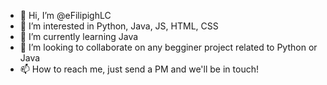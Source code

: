 - 👋 Hi, I’m @eFilipighLC
- 👀 I’m interested in Python, Java, JS, HTML, CSS
- 🌱 I’m currently learning Java
- 💞️ I’m looking to collaborate on any begginer project related to Python or Java
- 📫 How to reach me, just send a PM and we'll be in touch!

<!---
eFilipighLC/eFilipighLC is a ✨ special ✨ repository because its `README.md` (this file) appears on your GitHub profile.
You can click the Preview link to take a look at your changes.
--->
